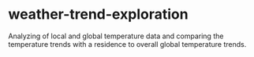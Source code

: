 # weather-trend-exploration
Analyzing of local and global temperature data and comparing the temperature trends with a residence to overall global temperature trends.
